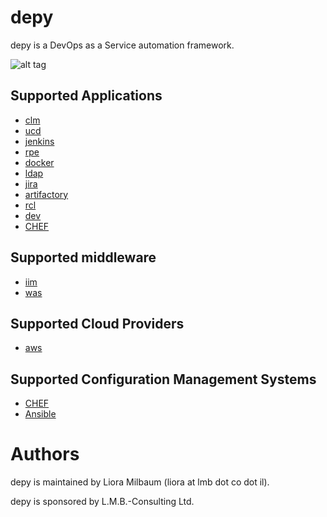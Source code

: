 # depy

depy is a DevOps as a Service automation framework.

![alt tag](https://github.com/lioramilbaum/depy/blob/master/images/depy.png)

## Supported Applications
* [clm](https://github.com/lioramilbaum/depy/blob/master/apps/clm.md "Title")
* [ucd](https://github.com/lioramilbaum/depy/blob/master/apps/ucd.md "Title")
* [jenkins](https://github.com/lioramilbaum/depy/blob/master/apps/jenkins.md "Title")
* [rpe](https://github.com/lioramilbaum/depy/blob/master/apps/rpe.md "Title")
* [docker](https://github.com/lioramilbaum/depy/blob/master/apps/docker.md "Title")
* [ldap](https://github.com/lioramilbaum/depy/blob/master/apps/ldap.md "Title")
* [jira](https://github.com/lioramilbaum/depy/blob/master/apps/jira.md "Title")
* [artifactory](https://github.com/lioramilbaum/depy/blob/master/apps/artifactory.md "Title")
* [rcl](https://github.com/lioramilbaum/depy/blob/master/apps/rcl.md "Title")
* [dev](https://github.com/lioramilbaum/depy/blob/master/apps/dev.md "Title")
* [CHEF](https://github.com/lioramilbaum/depy/blob/master/apps/CHEF.md "Title")

## Supported middleware
* [iim](https://github.com/lioramilbaum/depy/blob/master/middleware/iim.md "Title")
* [was](https://github.com/lioramilbaum/depy/blob/master/middleware/was.md "Title")

## Supported Cloud Providers
* [aws](https://github.com/lioramilbaum/depy/blob/master/cloud/aws.md "Title")

## Supported Configuration Management Systems
* [CHEF](https://github.com/lioramilbaum/depy/blob/master/cm/chef.md "Title")
* [Ansible](https://github.com/lioramilbaum/depy/blob/master/cm/ansible.md "Title")

# Authors

depy is maintained by Liora Milbaum (liora at lmb dot co dot il).

depy is sponsored by L.M.B.-Consulting Ltd.
